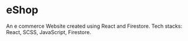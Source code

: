 # eShop
 An e commerce Website created using React and Firestore.
 Tech stacks: React, SCSS, JavaScript, Firestore.
